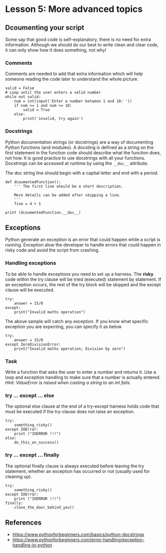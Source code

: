 # Lesson 5: More advanced topics

<!-- 
2.5.Modules and packages. 
2.5.1. Documentation. 
2.5.2. Comments.
2.5.3. Creating and using modules. 
2.5.4. Namespaces. 
2.5.5. Creating packages.

2.6.Exception handling 
2.6.1. Catching exceptions. 
2.6.2. Raising exceptions.

3.4.Documentation 
3.4.1. Using a documentation generator (such as pyDoc or Javadoc) to create technical documentation for easier maintenance.

3.5.Exception handling 
3.5.1. Raising exceptions. 
3.5.2. Raising exceptions and showing friendly error messages to the user.
-->

## Dcoumenting your script
Some say that good code is self-explanatory, there is no need for extra information. Although we should do our best to write clean and clear code, it can only show how it does something, not why! 

### Comments 
Comments are needed to add that extra information which will help someone reading the code later to understand the whole picture.
~~~
valid = False
# Loop until the user enters a valid number
while not valid:
    num = int(input('Enter a number between 1 and 10: '))
    if num >= 1 and num <= 10:
        valid = True
    else:
        print('invalid, try again')
~~~

### Docstrings
Python documentation strings (or docstrings) are a way of documenting Python functions (and modules). A docsting is defined as a string on the first statement in the function code should describe what the function does, not how. It is good practice to use docstrings with all your functions. Docstrings can be accessed at runtime by using the `__doc__` attribute.

The doc string line should begin with a capital letter and end with a period. 
~~~
def dcoumentedFunction():
    ''' The first line should be a short description.

    More details can be added after skipping a line.
    '''
    five = 4 + 1
  
print (dcoumentedFunction.__doc__)
~~~

## Exceptions
Python generate an exception is an error that could happen while a script is running. Exception alow the developer to handle errors that could happen in risky code and avoid the script from crashing.
### Handling exceptions
To be able to handle exceptions you need to set up a harness. The **risky** code within the try clause will be tried (executed) statement by statement. If an exception occurs, the rest of the try block will be skipped and the except clause will be executed.
~~~
try:
    answer = 15/0
except:
    print("Invalid maths operation")
~~~
The above sample will catch any exception. If you know what specific exception you are expecting, you can specify it as below
~~~
try:
    answer = 15/0
except ZeroDivisionError:
    print("Invalid maths operation; Division by zero")
~~~
### Task
Write a function that asks the user to enter a number and returns it. Use a loop and exception handling to make sure that a number is actually entered. *Hint: ValueError is raised when casting a string to an int fails.*

### try ... except ... else 
The optional else clause at the end of a try-except harness holds code that must be executed if the try-clause does not raise an
exception.
~~~
try:
    something_risky()
except IOError:
    print ("IOERROR !!!")
else:
    do_this_on_success()
~~~

### try ... except ... finally
The optional finally clause is always executed before leaving the try statement, whether an
exception has occurred or not (usually used for cleaning up).
~~~
try:
    something_risky()
except IOError:
    print ("IOERROR !!!")
finally:
    close_the_door_behind_you()
~~~

## References
* https://www.pythonforbeginners.com/basics/python-docstrings
* https://www.pythonforbeginners.com/error-handling/exception-handling-in-python

